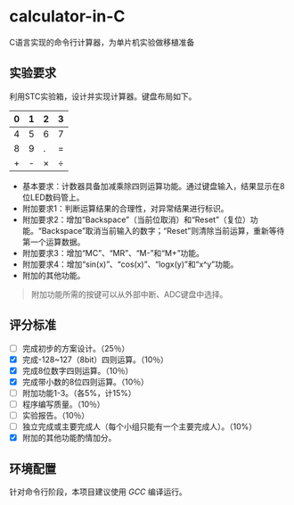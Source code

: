 # calculator-in-C

C语言实现的命令行计算器，为单片机实验做移植准备

## 实验要求

利用STC实验箱，设计并实现计算器。键盘布局如下。

0|1|2|3
---|---|---|---
4|5|6|7
8|9|.|=
+|-|×|÷

* 	基本要求：计数器具备加减乘除四则运算功能。通过键盘输入，结果显示在8位LED数码管上。
* 	附加要求1：判断运算结果的合理性，对异常结果进行标识。
* 	附加要求2：增加“Backspace”（当前位取消）和“Reset”（复位）功能。“Backspace”取消当前输入的数字；“Reset”则清除当前运算，重新等待第一个运算数据。
* 	附加要求3：增加“MC”、“MR”、“M-”和“M+”功能。
* 	附加要求4：增加“sin(x)”、“cos(x)”、“logx(y)”和“x^y”功能。
* 	附加的其他功能。
> 附加功能所需的按键可以从外部中断、ADC键盘中选择。

## 评分标准

- [ ] 完成初步的方案设计。（25％）
- [x] 完成-128~127（8bit）四则运算。（10％）
- [x] 完成8位数字四则运算。（10％）
- [x] 完成带小数的8位四则运算。（10％）
- [ ] 附加功能1-3。（各5%，计15%）
- [ ] 程序编写质量。（10％）
- [ ] 实验报告。（10％）
- [ ] 独立完成或主要完成人（每个小组只能有一个主要完成人）。（10%）
- [x] 附加的其他功能酌情加分。

## 环境配置

针对命令行阶段，本项目建议使用 *GCC* 编译运行。
